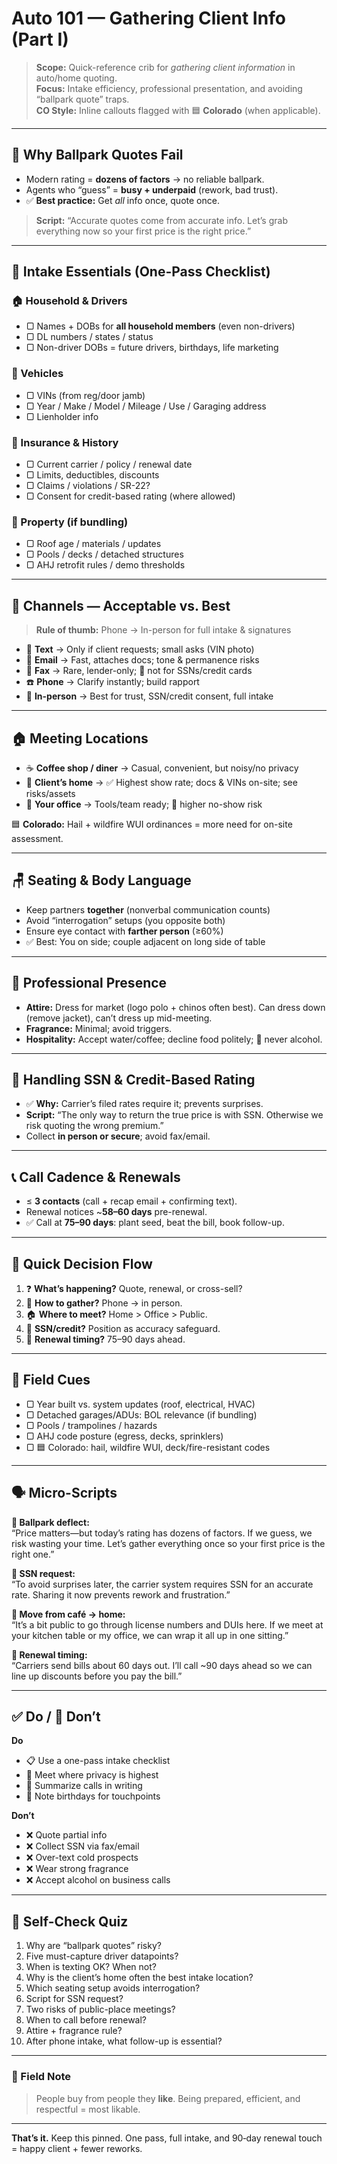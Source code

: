 # Auto 101 — Gathering Client Info (Part I)

> **Scope:** Quick-reference crib for *gathering client information* in auto/home quoting.  
> **Focus:** Intake efficiency, professional presentation, and avoiding “ballpark quote” traps.  
> **CO Style:** Inline callouts flagged with 🟦 **Colorado** (when applicable).

---

## 🎯 Why Ballpark Quotes Fail

- Modern rating = **dozens of factors** → no reliable ballpark.  
- Agents who “guess” = **busy + underpaid** (rework, bad trust).  
- ✅ **Best practice:** Get *all* info once, quote once.  

> **Script:** “Accurate quotes come from accurate info. Let’s grab everything now so your first price is the right price.”

---

## 🧾 Intake Essentials (One-Pass Checklist)

### 🏠 Household & Drivers
- ▢ Names + DOBs for **all household members** (even non-drivers)  
- ▢ DL numbers / states / status  
- ▢ Non-driver DOBs = future drivers, birthdays, life marketing

### 🚗 Vehicles
- ▢ VINs (from reg/door jamb)  
- ▢ Year / Make / Model / Mileage / Use / Garaging address  
- ▢ Lienholder info

### 📑 Insurance & History
- ▢ Current carrier / policy / renewal date  
- ▢ Limits, deductibles, discounts  
- ▢ Claims / violations / SR-22?  
- ▢ Consent for credit-based rating (where allowed)

### 🏡 Property (if bundling)
- ▢ Roof age / materials / updates  
- ▢ Pools / decks / detached structures  
- ▢ AHJ retrofit rules / demo thresholds

---

## 📡 Channels — Acceptable vs. Best

> **Rule of thumb:** Phone → In-person for full intake & signatures

- 📱 **Text** → Only if client requests; small asks (VIN photo)  
- 📧 **Email** → Fast, attaches docs; tone & permanence risks  
- 📠 **Fax** → Rare, lender-only; 🚫 not for SSNs/credit cards  
- ☎️ **Phone** → Clarify instantly; build rapport  
- 🤝 **In-person** → Best for trust, SSN/credit consent, full intake

---

## 🏠 Meeting Locations

- ☕ **Coffee shop / diner** → Casual, convenient, but noisy/no privacy  
- 🏡 **Client’s home** → ✅ Highest show rate; docs & VINs on-site; see risks/assets  
- 🏢 **Your office** → Tools/team ready; 🚫 higher no-show risk

🟦 **Colorado:** Hail + wildfire WUI ordinances = more need for on-site assessment.

---

## 🪑 Seating & Body Language

- Keep partners **together** (nonverbal communication counts)  
- Avoid “interrogation” setups (you opposite both)  
- Ensure eye contact with **farther person** (≥60%)  
- ✅ Best: You on side; couple adjacent on long side of table

---

## 👔 Professional Presence

- **Attire:** Dress for market (logo polo + chinos often best). Can dress down (remove jacket), can’t dress up mid-meeting.  
- **Fragrance:** Minimal; avoid triggers.  
- **Hospitality:** Accept water/coffee; decline food politely; 🚫 never alcohol.  

---

## 🔑 Handling SSN & Credit-Based Rating

- ✅ **Why:** Carrier’s filed rates require it; prevents surprises.  
- **Script:** “The only way to return the true price is with SSN. Otherwise we risk quoting the wrong premium.”  
- Collect **in person or secure**; avoid fax/email.

---

## 📞 Call Cadence & Renewals

- ≤ **3 contacts** (call + recap email + confirming text).  
- Renewal notices ~**58–60 days** pre-renewal.  
- ✅ Call at **75–90 days**: plant seed, beat the bill, book follow-up.  

---

## 🧭 Quick Decision Flow

1) ❓ **What’s happening?** Quote, renewal, or cross-sell?  
2) 📡 **How to gather?** Phone → in person.  
3) 🏠 **Where to meet?** Home > Office > Public.  
4) 🔑 **SSN/credit?** Position as accuracy safeguard.  
5) 📅 **Renewal timing?** 75–90 days ahead.  

---

## 👀 Field Cues

- ▢ Year built vs. system updates (roof, electrical, HVAC)  
- ▢ Detached garages/ADUs: BOL relevance (if bundling)  
- ▢ Pools / trampolines / hazards  
- ▢ AHJ code posture (egress, decks, sprinklers)  
- ▢ 🟦 Colorado: hail, wildfire WUI, deck/fire-resistant codes

---

## 🗣️ Micro-Scripts

**💬 Ballpark deflect:**  
“Price matters—but today’s rating has dozens of factors. If we guess, we risk wasting your time. Let’s gather everything once so your first price is the right one.”

**💬 SSN request:**  
“To avoid surprises later, the carrier system requires SSN for an accurate rate. Sharing it now prevents rework and frustration.”

**💬 Move from café → home:**  
“It’s a bit public to go through license numbers and DUIs here. If we meet at your kitchen table or my office, we can wrap it all up in one sitting.”

**💬 Renewal timing:**  
“Carriers send bills about 60 days out. I’ll call ~90 days ahead so we can line up discounts before you pay the bill.”

---

## ✅ Do / 🚫 Don’t

**Do**  
- 📋 Use a one-pass intake checklist  
- 🤝 Meet where privacy is highest  
- 📨 Summarize calls in writing  
- 🎂 Note birthdays for touchpoints  

**Don’t**  
- ❌ Quote partial info  
- ❌ Collect SSN via fax/email  
- ❌ Over-text cold prospects  
- ❌ Wear strong fragrance  
- ❌ Accept alcohol on business calls  

---

## 📝 Self-Check Quiz

1) Why are “ballpark quotes” risky?  
2) Five must-capture driver datapoints?  
3) When is texting OK? When not?  
4) Why is the client’s home often the best intake location?  
5) Which seating setup avoids interrogation?  
6) Script for SSN request?  
7) Two risks of public-place meetings?  
8) When to call before renewal?  
9) Attire + fragrance rule?  
10) After phone intake, what follow-up is essential?

---

### 🧩 Field Note
> People buy from people they **like**. Being prepared, efficient, and respectful = most likable.

---

**That’s it.** Keep this pinned. One pass, full intake, and 90‑day renewal touch = happy client + fewer reworks.
